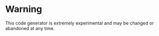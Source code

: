 # Warning

This code generator is extremely experimental and may be changed or abandoned at any time.
